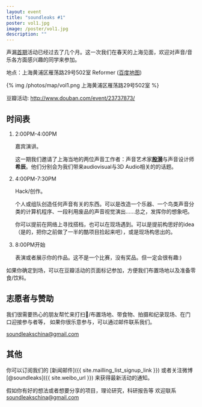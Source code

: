 ```yaml
---
layout: event
title: "soundleaks #1"
poster: vol1.jpg
image: /poster/vol1.jpg
description: ""
---
```


声漏[首期](http://www.soundleaks.org/post/soundleaks-vol0/)活动已经过去了几个月。这一次我们在春天的上海见面，欢迎对声音/音乐各方面感兴趣的同学来参加。

地点：上海黄浦区雁荡路29号502室 Reformer ([百度地图](http://map.baidu.com/?newmap=1&s=con%26wd%3D%E9%BB%84%E6%B5%A6%E5%8C%BA%E9%9B%81%E8%8D%A1%E8%B7%AF29%E5%8F%B7%26c%3D289&from=alamap&tpl=mapsite))

{% img /photos/map/vol1.png 上海黄浦区雁荡路29号502室 %}

豆瓣活动: <http://www.douban.com/event/23737873/>


## 时间表

1. 2:00PM-4:00PM

    嘉宾演讲。

    这一期我们邀请了上海当地的两位声音工作者：声音艺术家[**殷漪**](http://site.douban.com/yinyi/)与声音设计师**希辰**。他们分别会为我们带来audiovisual与3D Audio相关的的话题。


2. 4:00PM-7:30PM

    Hack/创作。

      个人或组队创造任何声音有关的东西。可以是改造一个乐器、一个鸟类声音分类的计算机程序、一段利用废品的声音视觉演出……总之，发挥你的想象吧。

    你可以提前在网络上寻找搭档，也可以在现场遇到。可以是提前构思好的idea（是的，把你之前做了一半的酷项目捡起来吧），或是现场构思出的。

3. 8:00PM开始

    表演或者展示你的作品。这不是一个比赛，没有奖品。但一定会很有趣:)


如果你确定到场，可以在豆瓣活动的页面标记参加，方便我们布置场地以及准备零食/饮料。


## 志愿者与赞助

我们很需要热心的朋友帮忙来打扫/布置场地、带食物、拍摄和纪录现场、在门口迎接参与者等，
如果你很乐意参与，可以通过邮件联系我们。

<soundleakschina@gmail.com>


## 其他

你可以订阅我们的 [新闻邮件]({{ site.mailling_list_signup_link }}) 或者关注微博 [@soundleaks]({{ site.weibo_url }}) 来获得最新活动的通知。

假如你有好的想法或者想要分享的项目，理论研究，科研报告等
欢迎联系<soundleakschina@gmail.com>

